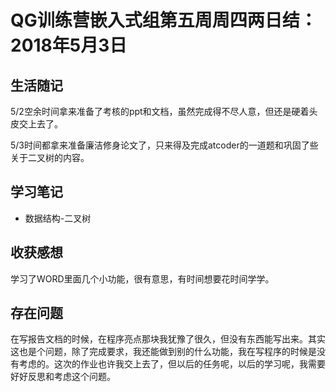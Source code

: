 # QG训练营嵌入式组第五周周四两日结：2018年5月3日

## 生活随记

5/2空余时间拿来准备了考核的ppt和文档，虽然完成得不尽人意，但还是硬着头皮交上去了。

5/3时间都拿来准备廉洁修身论文了，只来得及完成atcoder的一道题和巩固了些关于二叉树的内容。

## 学习笔记

- 数据结构-二叉树





## 收获感想

学习了WORD里面几个小功能，很有意思，有时间想要花时间学学。

## 存在问题

在写报告文档的时候，在程序亮点那块我犹豫了很久，但没有东西能写出来。其实这也是个问题，除了完成要求，我还能做到别的什么功能，我在写程序的时候是没有考虑的。这次的作业也许我交上去了，但以后的任务呢，以后的学习呢，我需要好好反思和考虑这个问题。